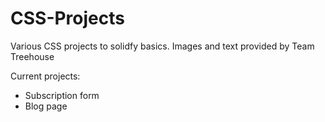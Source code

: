 # CSS-Projects
Various CSS projects to solidfy basics.
Images and text provided by Team Treehouse

Current projects:
- Subscription form
- Blog page
